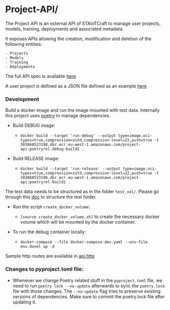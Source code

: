 # Project-API/

The Project API is an external API of STAIoTCraft to manage user projects, models, training, deployments and associated metadata.

It exposes APIs allowing the creation, modification and deletion of the following entities:

    - Projects
    - Models
    - Training
    - Deployments

The full API spec is available [here](./project_api/swagger/swagger_v3.yaml)

A user project is defined as a JSON file defined as an example [here](https://github.com/PRG-RES-UNIVERSITY/vespucci-artifacts/blob/dev/projects/get_started_asset_tracking_mlc/ai_get_started_asset_tracking_mlc.json)

### Development

Build a docker image and run the image mounted with test data.
Internally this project uses [poetry](https://python-poetry.org/) to manage dependencies.

- Build DEBUG image:
	- ```docker build --target 'run-debug' --output type=image,oci-types=true,compression=zstd,compression-level=22,push=true -t 303868523198.dkr.ecr.eu-west-1.amazonaws.com/project-api:poetryrel-debug-build1 .```
	
- Build RELEASE image:
	- ```docker build --target 'run-release' --output type=image,oci-types=true,compression=zstd,compression-level=22,push=true -t 303868523198.dkr.ecr.eu-west-1.amazonaws.com/project-api:poetryrel-build1 .```

The test data needs to be structured as in the folder ```test_vol/```. Please go through this [doc](./test_vol/README.md) to structure the test folder.

- Run the script ```create_docker_volume```: 
    -  ```[source create_docker_volume.sh]``` to create the necessary docker volume which will be mounted by the docker container.

- To run the debug container locally:
	- ```docker-compose --file docker-compose-dev.yaml --env-file env.devel up -d```

Sample http routes are available in [api.http](./api.http)

### Changes to pyproject.toml file:
- Whenever we change Poetry related stuff in the ```pyproject.toml``` file, we need to run ```poetry lock --no-update``` afterwards to sync the ```poetry.lock``` file with those changes. The ```--no-update``` flag tries to preserve existing versions of dependencies. Make sure to commit the poetry.lock file after updating it.
